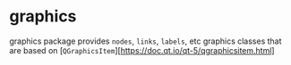 

graphics
========

graphics package provides `nodes`, `links`, `labels`, etc graphics classes
that are based on [`QGraphicsItem`][https://doc.qt.io/qt-5/qgraphicsitem.html]